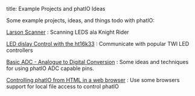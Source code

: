 title:	Example Projects and phatIO Ideas

Some example projects, ideas, and things todo with phatIO:

[Larson Scanner](./larson_scanner/)
:	Scanning LEDS ala Knight Rider

[LED dislay Control with the ht16k33](./ht16k33/)
:	Communicate with popular TWI LED controllers

[Basic ADC - Analogue to Digital Conversion](./basic_adc/)
:	Some ideas and techniques for using phatIO ADC capable pins.

[Controlling phatIO from HTML in a web browser](./html/)
:	Use some browsers support for local file access to control phatIO
